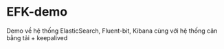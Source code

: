 # EFK-demo
Demo về hệ thống ElasticSearch, Fluent-bit, Kibana cùng với hệ thống cân bằng tải + keepalived
